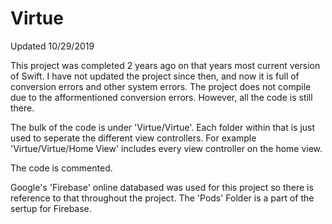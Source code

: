 # Virtue
Updated 10/29/2019

This project was completed 2 years ago on that years most current version of Swift. I have not updated the project since then, and now it is full of conversion errors and other system errors. The project does not compile due to the afformentioned conversion errors. However, all the code is still there.

The bulk of the code is under 'Virtue/Virtue'. Each folder within that is just used to seperate the different view controllers. For example 'Virtue/Virtue/Home View' includes every view controller on the home view.

The code is commented.

Google's 'Firebase' online databased was used for this project so there is reference to that throughout the project. The 'Pods' Folder is a part of the sertup for Firebase. 
